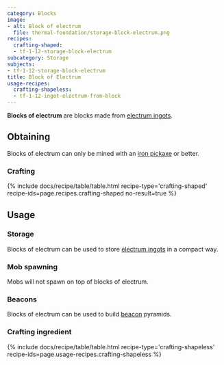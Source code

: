 ```yaml
---
category: Blocks
image:
- alt: Block of electrum
  file: thermal-foundation/storage-block-electrum.png
recipes:
  crafting-shaped:
  - tf-1-12-storage-block-electrum
subcategory: Storage
subjects:
- tf-1-12-storage-block-electrum
title: Block of Electrum
usage-recipes:
  crafting-shapeless:
  - tf-1-12-ingot-electrum-from-block
---
```


**Blocks of electrum** are blocks made from [electrum
ingots](../electrum-ingot/).


Obtaining
---------

Blocks of electrum can only be mined with an [iron
pickaxe](https://minecraft.gamepedia.com/Pickaxe) or better.

### Crafting
{% include docs/recipe/table/table.html recipe-type='crafting-shaped' recipe-ids=page.recipes.crafting-shaped no-result=true %}


Usage
-----

### Storage
Blocks of electrum can be used to store [electrum ingots](../electrum-ingot/)
in a compact way.

### Mob spawning
Mobs will not spawn on top of blocks of electrum.

### Beacons
Blocks of electrum can be used to build
[beacon](https://minecraft.gamepedia.com/Beacon) pyramids.

### Crafting ingredient
{% include docs/recipe/table/table.html recipe-type='crafting-shapeless' recipe-ids=page.usage-recipes.crafting-shapeless %}
